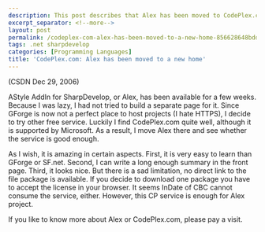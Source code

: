 ```yaml
---
description: This post describes that Alex has been moved to CodePlex.com.
excerpt_separator: <!--more-->
layout: post
permalink: /codeplex-com-alex-has-been-moved-to-a-new-home-856628648bdd
tags: .net sharpdevelop
categories: [Programming Languages]
title: 'CodePlex.com: Alex has been moved to a new home'
---
```

(CSDN Dec 29, 2006)

AStyle AddIn for SharpDevelop, or Alex, has been available for a few weeks. Because I was lazy, I had not tried to build a separate page for it. Since GForge is now not a perfect place to host projects (I hate HTTPS), I decide to try other free service. Luckily I find CodePlex.com quite well, although it is supported by Microsoft. As a result, I move Alex there and see whether the service is good enough.

As I wish, it is amazing in certain aspects. First, it is very easy to learn than GForge or SF.net. Second, I can write a long enough summary in the front page. Third, it looks nice. But there is a sad limitation, no direct link to the file package is available. If you decide to download one package you have to accept the license in your browser. It seems InDate of CBC cannot consume the service, either. However, this CP service is enough for Alex project.

If you like to know more about Alex or CodePlex.com, please pay a visit.
<!--more-->